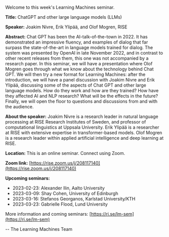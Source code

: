 Welcome to this week's Learning Machines seminar.

**Title:** ChatGPT and other large language models (LLMs)

**Speaker:** Joakim Nivre, Erik Ylipää, and Olof Mogren, RISE

**Abstract:** Chat GPT has been the AI-talk-of-the-town in 2022. It has demonstrated an impressive fluency, and examples of dialog that far surpass the state-of-the-art in language models trained for dialog. The system was presented by OpenAI in late November 2022, and in contrast to other recent releases from them, this one was not accompanied by a research paper. In this seminar, we will have a presentation where Olof Mogren goes through what we know about the technology behind Chat GPT. We will then try a new format for Learning Machines: after the introduction, we will have a panel discussion with Joakim Nivre and Erik Ylipää, discussing some of the aspects of Chat GPT and other large language models. How do they work and how are they trained? How have they affected AI and NLP research? What will be the effects in the future? Finally, we will open the floor to questions and discussions from and with the audience.

**About the speaker:** Joakim Nivre is a research leader in natural language processing at RISE Research Institutes of Sweden, and professor of computational linguistics at Uppsala University. Erik Ylipää is a researcher at RISE with extensive expertise in transformer-based models. Olof Mogren is a research leader within applied artificial intelligence and deep learning at RISE.

**Location:** This is an online seminar. Connect using Zoom.

**Zoom link:** [https://rise.zoom.us/j/208117140](https://rise.zoom.us/j/208117140)

**Upcoming seminars:**

* 2023-02-23: Alexander Ilin, Aalto University
* 2023-03-09: Shay Cohen, University of Edinburgh
* 2023-03-16: Stefanos Georganos, Karlstad University/KTH
* 2023-03-23: Gabrielle Flood, Lund University

More information and coming seminars: [https://ri.se/lm-sem](https://ri.se/lm-sem)

-- The Learning Machines Team

